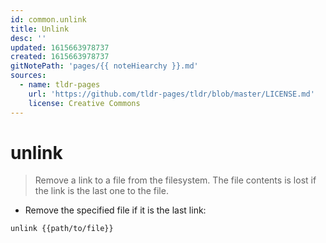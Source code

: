 ```yaml
---
id: common.unlink
title: Unlink
desc: ''
updated: 1615663978737
created: 1615663978737
gitNotePath: 'pages/{{ noteHiearchy }}.md'
sources:
  - name: tldr-pages
    url: 'https://github.com/tldr-pages/tldr/blob/master/LICENSE.md'
    license: Creative Commons
---
```

# unlink

> Remove a link to a file from the filesystem.
> The file contents is lost if the link is the last one to the file.

- Remove the specified file if it is the last link:

`unlink {{path/to/file}}`


